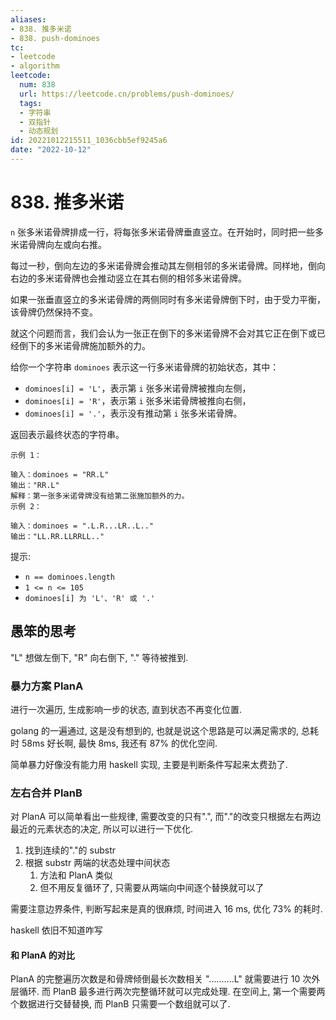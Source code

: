 ```yaml
---
aliases:
- 838. 推多米诺
- 838. push-dominoes
tc:
- leetcode
- algorithm
leetcode:
  num: 838
  url: https://leetcode.cn/problems/push-dominoes/
  tags:
  - 字符串
  - 双指针
  - 动态规划
id: 20221012215511_1036cbb5ef9245a6
date: "2022-10-12"
---
```


# 838. 推多米诺

`n` 张多米诺骨牌排成一行，将每张多米诺骨牌垂直竖立。在开始时，同时把一些多米诺骨牌向左或向右推。

每过一秒，倒向左边的多米诺骨牌会推动其左侧相邻的多米诺骨牌。同样地，倒向右边的多米诺骨牌也会推动竖立在其右侧的相邻多米诺骨牌。

如果一张垂直竖立的多米诺骨牌的两侧同时有多米诺骨牌倒下时，由于受力平衡， 该骨牌仍然保持不变。

就这个问题而言，我们会认为一张正在倒下的多米诺骨牌不会对其它正在倒下或已经倒下的多米诺骨牌施加额外的力。

给你一个字符串 `dominoes` 表示这一行多米诺骨牌的初始状态，其中：

* `dominoes[i] = 'L'`，表示第 `i` 张多米诺骨牌被推向左侧，
* `dominoes[i] = 'R'`，表示第 `i` 张多米诺骨牌被推向右侧，
* `dominoes[i] = '.'`，表示没有推动第 `i` 张多米诺骨牌。

返回表示最终状态的字符串。

```
示例 1：

输入：dominoes = "RR.L"
输出："RR.L"
解释：第一张多米诺骨牌没有给第二张施加额外的力。
示例 2：

输入：dominoes = ".L.R...LR..L.."
输出："LL.RR.LLRRLL.."
```

提示:
* `n == dominoes.length`
* `1 <= n <= 105`
* `dominoes[i] 为 'L'、'R' 或 '.'`

## 愚笨的思考

"L" 想做左倒下, "R" 向右倒下, "." 等待被推到.

### 暴力方案 PlanA

进行一次遍历, 生成影响一步的状态, 直到状态不再变化位置.

golang 的一遍通过, 这是没有想到的, 也就是说这个思路是可以满足需求的, 总耗时 58ms 好长啊, 最快 8ms, 我还有 87% 的优化空间.

简单暴力好像没有能力用 haskell 实现, 主要是判断条件写起来太费劲了.

### 左右合并 PlanB

对 PlanA 可以简单看出一些规律, 需要改变的只有".", 而"."的改变只根据左右两边最近的元素状态的决定, 所以可以进行一下优化.

1. 找到连续的"."的 substr
2. 根据 substr 两端的状态处理中间状态
    1. 方法和 PlanA 类似
    2. 但不用反复循环了, 只需要从两端向中间逐个替换就可以了

需要注意边界条件, 判断写起来是真的很麻烦, 时间进入 16 ms, 优化 73% 的耗时.

haskell 依旧不知道咋写

#### 和 PlanA 的对比

PlanA 的完整遍历次数是和骨牌倾倒最长次数相关 "..........L" 就需要进行 10 次外层循环. 而 PlanB 最多进行两次完整循环就可以完成处理. 在空间上, 第一个需要两个数据进行交替替换, 而 PlanB 只需要一个数组就可以了.


